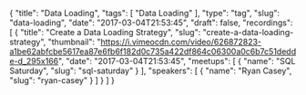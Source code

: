 {
  "title": "Data Loading",
  "tags": [
    "Data Loading"
  ],
  "type": "tag",
  "slug": "data-loading",
  "date": "2017-03-04T21:53:45",
  "draft": false,
  "recordings": [
    {
      "title": "Create a Data Loading Strategy",
      "slug": "create-a-data-loading-strategy",
      "thumbnail": "https://i.vimeocdn.com/video/626872823-a1be62abfcbe5617ea87e6fb6f182d0c735a422df864c06300a0c6b7c51dedde-d_295x166",
      "date": "2017-03-04T21:53:45",
      "meetups": [
        {
          "name": "SQL Saturday",
          "slug": "sql-saturday"
        }
      ],
      "speakers": [
        {
          "name": "Ryan Casey",
          "slug": "ryan-casey"
        }
      ]
    }
  ]
}
